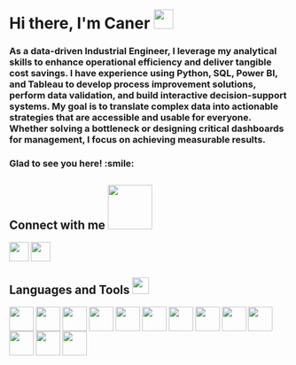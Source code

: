 <h1 align="left">Hi there, I'm Caner <img src = "https://raw.githubusercontent.com/MartinHeinz/MartinHeinz/master/wave.gif" width = 35px> </h1>
<h3 align="left"> As a data-driven Industrial Engineer, I leverage my analytical skills to enhance operational efficiency and deliver tangible cost savings. I have experience using Python, SQL, Power BI, and Tableau to develop process improvement solutions, perform data validation, and build interactive decision-support systems. My goal is to translate complex data into actionable strategies that are accessible and usable for everyone. Whether solving a bottleneck or designing critical dashboards for management, I focus on achieving measurable results. </h3>
<h3 align="left"> Glad to see you here! :smile: </h3>





<div size='20px'> 
<h2 align='left'> Connect with me <img src='https://raw.githubusercontent.com/ShahriarShafin/ShahriarShafin/main/Assets/handshake.gif' width="80px"> </h2>
<p align='left'>
<a href = 'https://www.linkedin.com/in/caner-crk/'> <img width = '35px' align= 'center' src="https://raw.githubusercontent.com/rahulbanerjee26/githubAboutMeGenerator/main/icons/linked-in-alt.svg"/></a> 
<a href = 'https://github.com/canercrk'> <img width = '35px' align= 'center' src="https://raw.githubusercontent.com/rahulbanerjee26/githubAboutMeGenerator/main/icons/github.svg"/></a>
 
  


</p>
</div>

<h2 align='left''> Languages and Tools <img src = "https://media2.giphy.com/media/QssGEmpkyEOhBCb7e1/giphy.gif?cid=ecf05e47a0n3gi1bfqntqmob8g9aid1oyj2wr3ds3mg700bl&rid=giphy.gif" width = 30px> </h2>
<p align='left'>
<img width="44px" align='center' src="https://github.com/user-attachments/assets/09a66c8d-7123-4b6a-be0d-0fa60cea4ed0">
<img width="44px" align='center' src="https://github.com/user-attachments/assets/5ba44a59-79af-4559-8ded-deb6eb37ccfb">
<img width="44px" align='center' src="https://github.com/user-attachments/assets/6d321c7e-0d06-4894-a682-5972fe40ec24">
<img width="44px" align='center' src="https://github.com/user-attachments/assets/bd92f844-54a0-45f4-9356-d8408786e15a" />
<img width="44px" align='center' src="https://github.com/user-attachments/assets/1e553ddb-f02a-40f9-a4e8-6ab594e0921c" />
<img width="44px" align='center' src="https://github.com/user-attachments/assets/8e805449-22de-4aca-992d-b303dc352154" />
<img width="44px" align='center' src="https://github.com/user-attachments/assets/c51420dc-2df4-4534-842b-7ecb5d67a114" />
<img width="44px" align='center' src="https://voyager.postman.com/logo/postman-logo-icon-orange.svg">
<img width ='44px' align='center' src ='https://raw.githubusercontent.com/rahulbanerjee26/githubAboutMeGenerator/main/icons/html.svg'> 
<img width ='44px' align='center' src ='https://raw.githubusercontent.com/rahulbanerjee26/githubAboutMeGenerator/main/icons/css.svg'>
<img width ='44px' align='center' src ='https://raw.githubusercontent.com/rahulbanerjee26/githubAboutMeGenerator/main/icons/javascript.svg'>  
<img width ='44px' align='center' src ='https://raw.githubusercontent.com/rahulbanerjee26/githubAboutMeGenerator/main/icons/git.svg'>
<img width ='44px' align='center' src ='https://raw.githubusercontent.com/rahulbanerjee26/githubAboutMeGenerator/main/icons/github.svg'>

<br>
</p>

